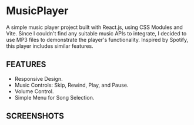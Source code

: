 # MusicPlayer

A simple music player project built with React.js, using CSS Modules and Vite. Since I couldn't find any suitable music APIs to integrate, I decided to use MP3 files to demonstrate the player's functionality. Inspired by Spotify, this player includes similar features.

## FEATURES

- Responsive Design.
- Music Controls: Skip, Rewind, Play, and Pause.
- Volume Control.
- Simple Menu for Song Selection.

## SCREENSHOTS
